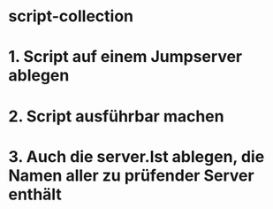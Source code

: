 # script-collection

# 1. Script auf einem Jumpserver ablegen 
# 2. Script ausführbar machen
# 3. Auch die server.lst ablegen, die Namen aller zu prüfender Server enthält
